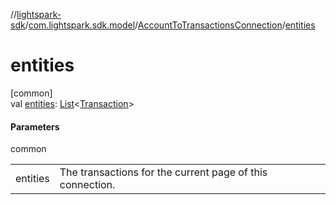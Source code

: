 //[lightspark-sdk](../../../index.md)/[com.lightspark.sdk.model](../index.md)/[AccountToTransactionsConnection](index.md)/[entities](entities.md)

# entities

[common]\
val [entities](entities.md): [List](https://kotlinlang.org/api/latest/jvm/stdlib/kotlin.collections/-list/index.html)&lt;[Transaction](../-transaction/index.md)&gt;

#### Parameters

common

| | |
|---|---|
| entities | The transactions for the current page of this connection. |
